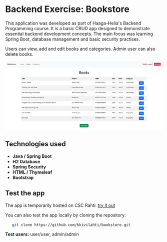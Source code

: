 # Backend Exercise: Bookstore
This application was developed as part of Haaga-Helia's Backend Programming course. It is a basic CRUD app designed to demonstrate essential backend development concepts. 
The main focus was learning Spring Boot, database management and basic security practises. 

Users can view, add and edit books and categories. Admin user can also delete books.

![booklist](https://raw.githubusercontent.com/kkivilahti/bookstore/refs/heads/main/images/booklist.png)

## Technologies used

- **Java / Spring Boot** 
- **H2 Database** 
- **Spring Security** 
- **HTML / Thymeleaf** 
- **Bootstrap** 

## Test the app
The app is temporarily hosted on CSC Rahti: [try it out](https://bookstore-bookstore-exercise.2.rahtiapp.fi/)

You can also test the app locally by cloning the repository:
```bash
   git clone https://github.com/kkivilahti/bookstore.git
```

**Test users:** user/user, admin/admin
